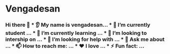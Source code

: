 # Vengadesan
### Hi there 👋 * 👂 My name is vengadesan... *  🔭 I’m currently student ... * 🌱 I’m currently learning ... * 🤝 I’m looking to intership on ... * 🤔 I’m looking for help with ... * 💬 Ask me about ... * 📫 How to reach me: ... * ❤️ I love ... * ⚡ Fun fact: ...
